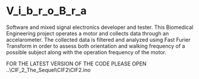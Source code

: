 # V_i_b_r_o_B_r_a

Software and mixed signal electronics developer and tester. This Biomedical Engineering project operates a motor and collects data through an accelarometer. The collected data is filtered and analyzed using Fast Furier Transform in order to assess both orientation and walking frequency of a possible subject along with the operation frequency of the motor.


FOR THE LATEST VERSION OF THE CODE PLEASE OPEN ..\CIF_2_The_Sequel\CIF2\CIF2.ino